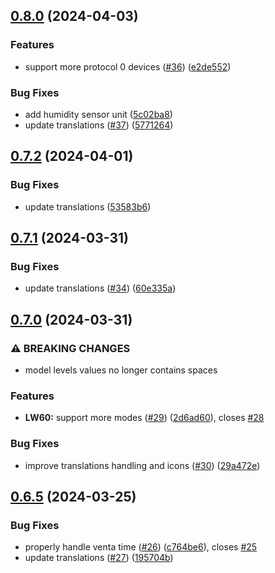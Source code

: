 ## [0.8.0](https://github.com/Michsior14/ha-venta/compare/v0.7.2...v0.8.0) (2024-04-03)


### Features

* support more protocol 0 devices ([#36](https://github.com/Michsior14/ha-venta/issues/36)) ([e2de552](https://github.com/Michsior14/ha-venta/commit/e2de552a808e2924fd3c8b1fa2281c5c47d94e15))


### Bug Fixes

* add humidity sensor unit ([5c02ba8](https://github.com/Michsior14/ha-venta/commit/5c02ba8918cc9da43a1600100be7583f8b180ff3))
* update translations ([#37](https://github.com/Michsior14/ha-venta/issues/37)) ([5771264](https://github.com/Michsior14/ha-venta/commit/57712640098fb8703cba63282b58f76c1a7ad216))

## [0.7.2](https://github.com/Michsior14/ha-venta/compare/v0.7.1...v0.7.2) (2024-04-01)


### Bug Fixes

* update translations ([53583b6](https://github.com/Michsior14/ha-venta/commit/53583b6232367a7af78333e571d1f8d82fb09095))

## [0.7.1](https://github.com/Michsior14/ha-venta/compare/v0.7.0...v0.7.1) (2024-03-31)


### Bug Fixes

* update translations ([#34](https://github.com/Michsior14/ha-venta/issues/34)) ([60e335a](https://github.com/Michsior14/ha-venta/commit/60e335a646dd763f2bcba86c426b19775aea621d))

## [0.7.0](https://github.com/Michsior14/ha-venta/compare/v0.6.5...v0.7.0) (2024-03-31)


### ⚠ BREAKING CHANGES

* model levels values no longer contains spaces

### Features

* **LW60:** support more modes ([#29](https://github.com/Michsior14/ha-venta/issues/29)) ([2d6ad60](https://github.com/Michsior14/ha-venta/commit/2d6ad602f3f08f807e519967ce178429b460a351)), closes [#28](https://github.com/Michsior14/ha-venta/issues/28)


### Bug Fixes

* improve translations handling and icons ([#30](https://github.com/Michsior14/ha-venta/issues/30)) ([29a472e](https://github.com/Michsior14/ha-venta/commit/29a472e50e075c9e7ff20bfe80413a3661cb8d9e))

## [0.6.5](https://github.com/Michsior14/ha-venta/compare/v0.6.4...v0.6.5) (2024-03-25)


### Bug Fixes

* properly handle venta time ([#26](https://github.com/Michsior14/ha-venta/issues/26)) ([c764be6](https://github.com/Michsior14/ha-venta/commit/c764be629e8609d6cdc57bedb30df3e223c39ff4)), closes [#25](https://github.com/Michsior14/ha-venta/issues/25)
* update translations ([#27](https://github.com/Michsior14/ha-venta/issues/27)) ([195704b](https://github.com/Michsior14/ha-venta/commit/195704b941fee374f2bbaec7907109516262bc92))

